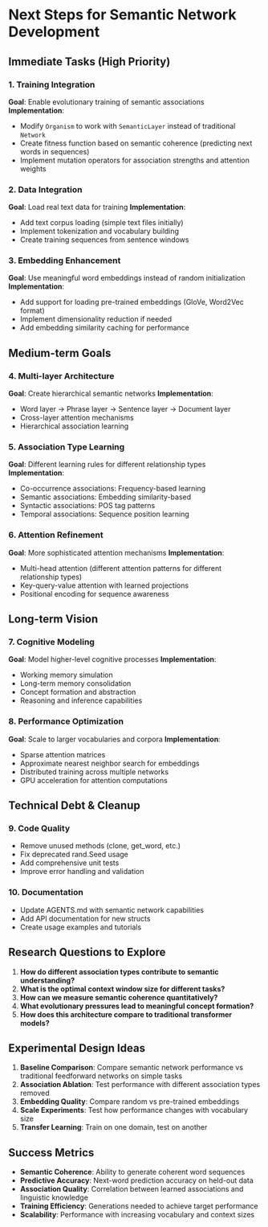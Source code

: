 # Next Steps for Semantic Network Development

## Immediate Tasks (High Priority)

### 1. Training Integration
**Goal**: Enable evolutionary training of semantic associations
**Implementation**:
- Modify `Organism` to work with `SemanticLayer` instead of traditional `Network`
- Create fitness function based on semantic coherence (predicting next words in sequences)
- Implement mutation operators for association strengths and attention weights

### 2. Data Integration
**Goal**: Load real text data for training
**Implementation**:
- Add text corpus loading (simple text files initially)
- Implement tokenization and vocabulary building
- Create training sequences from sentence windows

### 3. Embedding Enhancement
**Goal**: Use meaningful word embeddings instead of random initialization
**Implementation**:
- Add support for loading pre-trained embeddings (GloVe, Word2Vec format)
- Implement dimensionality reduction if needed
- Add embedding similarity caching for performance

## Medium-term Goals

### 4. Multi-layer Architecture
**Goal**: Create hierarchical semantic networks
**Implementation**:
- Word layer → Phrase layer → Sentence layer → Document layer
- Cross-layer attention mechanisms
- Hierarchical association learning

### 5. Association Type Learning
**Goal**: Different learning rules for different relationship types
**Implementation**:
- Co-occurrence associations: Frequency-based learning
- Semantic associations: Embedding similarity-based
- Syntactic associations: POS tag patterns
- Temporal associations: Sequence position learning

### 6. Attention Refinement
**Goal**: More sophisticated attention mechanisms
**Implementation**:
- Multi-head attention (different attention patterns for different relationship types)
- Key-query-value attention with learned projections
- Positional encoding for sequence awareness

## Long-term Vision

### 7. Cognitive Modeling
**Goal**: Model higher-level cognitive processes
**Implementation**:
- Working memory simulation
- Long-term memory consolidation
- Concept formation and abstraction
- Reasoning and inference capabilities

### 8. Performance Optimization
**Goal**: Scale to larger vocabularies and corpora
**Implementation**:
- Sparse attention matrices
- Approximate nearest neighbor search for embeddings
- Distributed training across multiple networks
- GPU acceleration for attention computations

## Technical Debt & Cleanup

### 9. Code Quality
- Remove unused methods (clone, get_word, etc.)
- Fix deprecated rand.Seed usage
- Add comprehensive unit tests
- Improve error handling and validation

### 10. Documentation
- Update AGENTS.md with semantic network capabilities
- Add API documentation for new structs
- Create usage examples and tutorials

## Research Questions to Explore

1. **How do different association types contribute to semantic understanding?**
2. **What is the optimal context window size for different tasks?**
3. **How can we measure semantic coherence quantitatively?**
4. **What evolutionary pressures lead to meaningful concept formation?**
5. **How does this architecture compare to traditional transformer models?**

## Experimental Design Ideas

1. **Baseline Comparison**: Compare semantic network performance vs traditional feedforward networks on simple tasks
2. **Association Ablation**: Test performance with different association types removed
3. **Embedding Quality**: Compare random vs pre-trained embeddings
4. **Scale Experiments**: Test how performance changes with vocabulary size
5. **Transfer Learning**: Train on one domain, test on another

## Success Metrics

- **Semantic Coherence**: Ability to generate coherent word sequences
- **Predictive Accuracy**: Next-word prediction accuracy on held-out data
- **Association Quality**: Correlation between learned associations and linguistic knowledge
- **Training Efficiency**: Generations needed to achieve target performance
- **Scalability**: Performance with increasing vocabulary and context sizes
